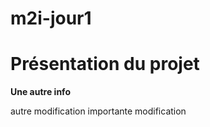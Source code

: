 # m2i-jour1

# Présentation du projet

__Une autre info__


autre modification importante
modification
